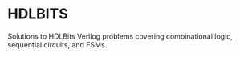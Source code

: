 # HDLBITS
Solutions to HDLBits Verilog problems covering combinational logic, sequential circuits, and FSMs.
